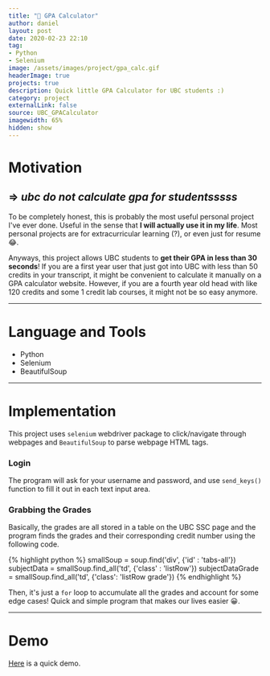 ```yaml
---
title: "💯 GPA Calculator"
author: daniel
layout: post
date: 2020-02-23 22:10
tag: 
- Python
- Selenium
image: /assets/images/project/gpa_calc.gif
headerImage: true
projects: true
description: Quick little GPA Calculator for UBC students :)
category: project
externalLink: false
source: UBC_GPACalculator
imagewidth: 65%
hidden: show
---
```



# Motivation
## => *ubc do not calculate gpa for studentsssss*

To be completely honest, this is probably the most useful personal project I've ever done. Useful in the sense that __I will actually use it in my life__. Most personal projects are for extracurricular learning (?), or even just for resume :joy:.  

Anyways, this project allows UBC students to **get their GPA in less than 30 seconds**! If you are a first year user that just got into UBC with less than 50 credits in your transcript, it might be convenient to calculate it manually on a GPA calculator website. However, if you are a fourth year old head with like 120 credits and some 1 credit lab courses, it might not be so easy anymore. 

-----

# Language and Tools

- Python
- Selenium
- BeautifulSoup

-----

# Implementation

This project uses `selenium` webdriver package to click/navigate through webpages and `BeautifulSoup` to parse webpage HTML tags. 

### Login
The program will ask for your username and password, and use `send_keys()` function to fill it out in each text input area.

### Grabbing the Grades
Basically, the grades are all stored in a table on the UBC SSC page and the program finds the grades and their corresponding credit number using the following code. 

{% highlight python %}
smallSoup = soup.find('div', {'id' : 'tabs-all'})
subjectData = smallSoup.find_all('td', {'class' : 'listRow'})
subjectDataGrade = smallSoup.find_all('td', {'class': 'listRow grade'})
{% endhighlight %}

Then, it's just a `for` loop to accumulate all the grades and account for some edge cases! Quick and simple program that makes our lives easier :grinning:. 

-----

# Demo

[Here](https://drive.google.com/file/d/1gBLQc7EwP_5f_bUPlcanBsR81scOZ2fS/view?usp=sharing) is a quick demo. 